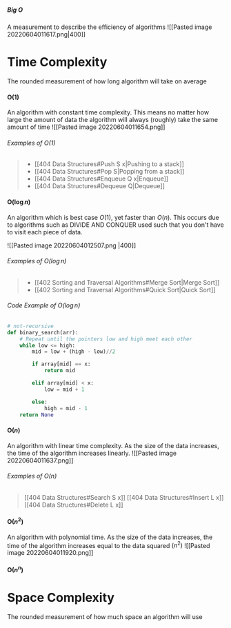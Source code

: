 ##### Big O
A measurement to describe the efficiency of algorithms
![[Pasted image 20220604011617.png|400]] 

# Time Complexity
The rounded measurement of how long algorithm will take on average

#### O($1$)
An algorithm with constant time complexity. This means no matter how large the amount of data the algorithm will always (roughly) take the same amount of time
![[Pasted image 20220604011654.png]]

###### Examples of O(1)
> - [[404 Data Structures#Push S x|Pushing to a stack]]
> - [[404 Data Structures#Pop S|Popping from a stack]]
> - [[404 Data Structures#Enqueue Q x|Enqueue]] 
> - [[404 Data Structures#Dequeue Q|Dequeue]]

#### O($\log n$) 
An algorithm which is best case $O(1)$, yet faster than $O(n)$. This occurs due to algorithms such as DIVIDE AND CONQUER used such that you don't have to visit each piece of data. 

![[Pasted image 20220604012507.png |400]]

###### Examples of O($\log n$)
> - [[402 Sorting and Traversal Algorithms#Merge Sort|Merge Sort]]
> - [[402 Sorting and Traversal Algorithms#Quick Sort|Quick Sort]]

###### Code Example of O($\log n$)
``` python
# not-recursive
def binary_search(arr):
    # Repeat until the pointers low and high meet each other
    while low <= high:
        mid = low + (high - low)//2

        if array[mid] == x:
            return mid

        elif array[mid] < x:
            low = mid + 1

        else:
            high = mid - 1
    return None
```

#### O($n$)
An algorithm with linear time complexity. As the size of the data increases, the time of the algorithm increases linearly. 
![[Pasted image 20220604011637.png]]

###### Examples of O($n$)
> [[404 Data Structures#Search S x]]
> [[404 Data Structures#Insert L x]]
> [[404 Data Structures#Delete L x]]

#### O($n^2$)
An algorithm with polynomial time. As the size of the data increases, the time of the algorithm increases equal to the data squared $(n^2)$ 
![[Pasted image 20220604011920.png]]

#### O($n^n$)
# Space Complexity
The rounded measurement of how much space an algorithm will use